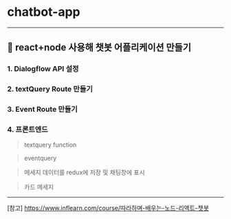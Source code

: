 # chatbot-app
----------------------------------------
## 🌟 react+node 사용해 챗봇 어플리케이션 만들기
### 1. Dialogflow API 설정
### 2. textQuery Route 만들기
### 3. Event Route 만들기

### 4. 프론트엔드
 > textquery function
 
 > eventquery

 > 메세지 데이터를 redux에 저장 및 채팅창에 표시
 
 > 카드 메세지

----------------------------------------
[참고] https://www.inflearn.com/course/따라하며-배우는-노드-리액트-챗봇
